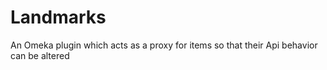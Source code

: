 # Landmarks
An Omeka plugin which acts as a proxy for items so that their Api behavior can be altered
